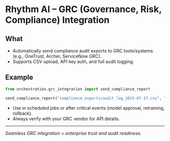 # Rhythm AI – GRC (Governance, Risk, Compliance) Integration

## What

- Automatically send compliance audit exports to GRC tools/systems (e.g., OneTrust, Archer, ServiceNow GRC).
- Supports CSV upload, API key auth, and full audit logging.

## Example

```python
from orchestration.grc_integration import send_compliance_report

send_compliance_report("compliance_exports/audit_log_2025-07-17.csv", "https://grc.example.com/api/upload", api_key="demo-token")
```

- Use in scheduled jobs or after critical events (model approval, retraining, rollback).
- Always verify with your GRC vendor for API details.

---

*Seamless GRC integration = enterprise trust and audit readiness.*